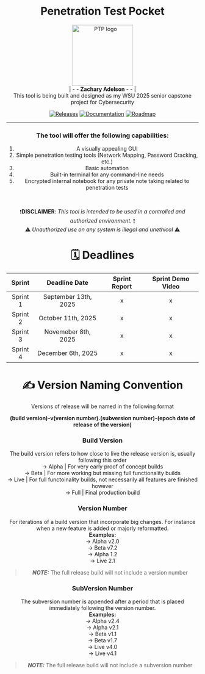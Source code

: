 <div align="center">

# Penetration Test Pocket
<a><picture>
<img alt="PTP logo" src="https://imgs.search.brave.com/QBqab4BAw9-_blfU6G1U0QLIQVCmO11r295rm5hoKX8/rs:fit:860:0:0:0/g:ce/aHR0cHM6Ly9tZWRp/YS5pc3RvY2twaG90/by5jb20vaWQvMjE0/ODM0NTkzMC9waG90/by9vZmZpY2UtZW52/ZWxvcGUtd2l0aC1z/dGljay1ub3RlLXdy/aXR0ZW4tdGVtcG9y/YXJ5LWVtcGxveWVl/cy1yZWZlcnMtdG8t/dGVtcC13b3JrZXIt/b3ItcGVvcGxlLndl/YnA_YT0xJmI9MSZz/PTYxMng2MTImdz0w/Jms9MjAmYz0zMWxt/T2JwRXo5QzdJa0o4/SUlBTWsycmg3NWND/NWFodHNma01OaGJQ/LWVzPQ" width="160px">
</picture></a> <br>
| - - **Zachary Adelson** - - | <br>
This tool is being built and designed as my WSU 2025 senior capstone project for Cybersecurity

[![Releases](https://img.shields.io/badge/Releases-red?style=plastic&logo=abdownloadmanager&logoColor=white)](https://health.clevelandclinic.org/how-to-be-patient)
[![Documentation](https://img.shields.io/badge/Documentation-grey?style=plastic&logo=gitbook&logoColor=white)](https://health.clevelandclinic.org/how-to-be-patient)
[![Roadmap](https://img.shields.io/badge/Roadmap-blue?style=plastic&logo=openstreetmap&logoColor=white)](https://github.com/users/zachA214/projects/3)

</div>

-----
<div align="center">
 
### The tool will offer the following capabilities:
1. A visually appealing GUI
2. Simple penetration testing tools (Network Mapping, Password Cracking, etc.)
3. Basic automation
4. Built-in terminal for any command-line needs
5. Encrypted internal notebook for any private note taking related to penetration tests

<br>

 ❗**DISCLAIMER**: *This tool is intended to be used in a controlled and authorized environment.* ❗ <br> ⚠️ *Unauthorized use on any system is illegal and unethical* ⚠️


# 🗓️ Deadlines

| Sprint | Deadline Date | Sprint Report | Sprint Demo Video |
| :---: | :---: | :--: | :--: |
| Sprint 1 | September 13th, 2025 | x | x |
| Sprint 2 | October 11th, 2025 | x | x |
| Sprint 3 | Novemeber 8th, 2025 | x | x |
| Sprint 4 | December 6th, 2025 | x | x |


# ✍️ Version Naming Convention
Versions of release will be named in the following format

<strong>(build version)-v(version number).(subversion number)-(epoch date of release of the version)</strong>

### Build Version
The build version refers to how close to live the release version is, usually following this order <br>
-> Alpha | For very early proof of concept builds <br>
-> Beta | For more working but missing full functionality builds <br>
-> Live | For full functoinality builds, not necessarily all features are finished however <br>
-> Full | Final production build <br>

### Version Number
For iterations of a build version that incorporate big changes. For instance when a new feature is added or majorly reformatted. <br>
<strong>Examples:</strong> <br>
-> Alpha v2.0 <br>
-> Beta v7.2 <br>
-> Alpha 1.2 <br>
-> Live 2.1 <br>
> **_NOTE:_**  The full release build will not include a version number

### SubVersion Number
The subversion number is appended after a period that is placed immediately following the version number. <br>
<strong>Examples:</strong> <br>
-> Alpha v2.4 <br>
-> Alpha v2.1 <br>
-> Beta v1.1 <br>
-> Beta v1.7 <br>
-> Live v4.0 <br>
-> Live v4.1 <br>
> **_NOTE:_**  The full release build will not include a subversion number


</div>
